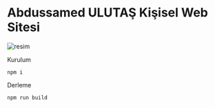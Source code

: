 # Abdussamed ULUTAŞ Kişisel Web Sitesi
![resim](https://user-images.githubusercontent.com/46815237/149624810-3f1f9092-e6c7-4962-9d16-3761f7047c42.png)

Kurulum

```ssh
npm i 
```
Derleme

```ssh
npm run build
```
